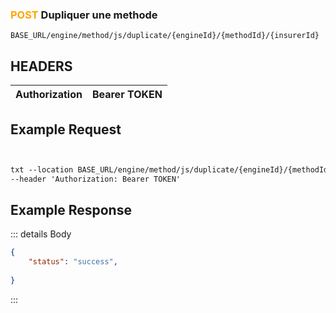 
### <span style="color:orange">POST</span> Dupliquer une methode
````
BASE_URL/engine/method/js/duplicate/{engineId}/{methodId}/{insurerId}
````

## HEADERS

| Authorization | Bearer TOKEN |
| ------------- | ----------- |


## Example Request

```txt


txt --location BASE_URL/engine/method/js/duplicate/{engineId}/{methodId}/{insurerId}' \
--header 'Authorization: Bearer TOKEN'

```


## Example Response

::: details Body  

```json
{
    "status": "success",
   
}


```




:::

